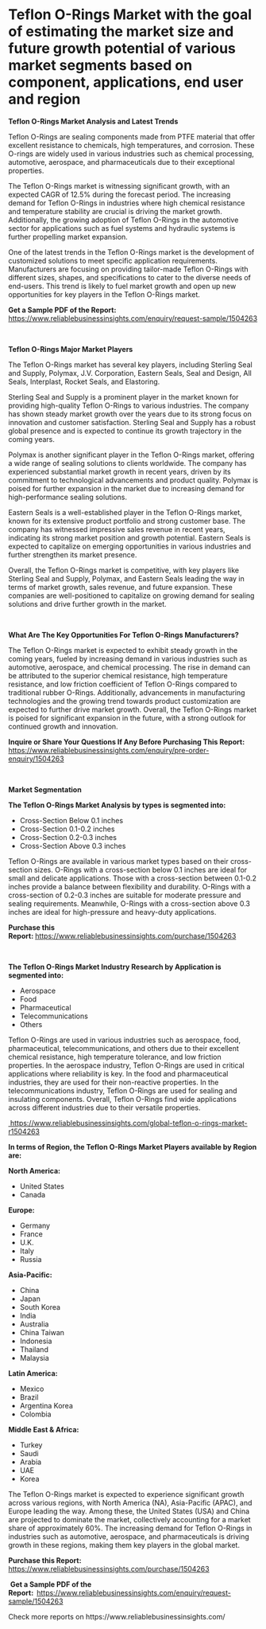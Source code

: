 <p><h1>Teflon O-Rings Market with the goal of estimating the market size and future growth potential of various market segments based on component, applications, end user and region</h1></p><p><strong>Teflon O-Rings Market Analysis and Latest Trends</strong></p>
<p><p>Teflon O-Rings are sealing components made from PTFE material that offer excellent resistance to chemicals, high temperatures, and corrosion. These O-rings are widely used in various industries such as chemical processing, automotive, aerospace, and pharmaceuticals due to their exceptional properties.</p><p>The Teflon O-Rings market is witnessing significant growth, with an expected CAGR of 12.5% during the forecast period. The increasing demand for Teflon O-Rings in industries where high chemical resistance and temperature stability are crucial is driving the market growth. Additionally, the growing adoption of Teflon O-Rings in the automotive sector for applications such as fuel systems and hydraulic systems is further propelling market expansion.</p><p>One of the latest trends in the Teflon O-Rings market is the development of customized solutions to meet specific application requirements. Manufacturers are focusing on providing tailor-made Teflon O-Rings with different sizes, shapes, and specifications to cater to the diverse needs of end-users. This trend is likely to fuel market growth and open up new opportunities for key players in the Teflon O-Rings market.</p></p>
<p><strong>Get a Sample PDF of the Report:&nbsp;</strong> <a href="https://www.reliablebusinessinsights.com/enquiry/request-sample/1504263">https://www.reliablebusinessinsights.com/enquiry/request-sample/1504263</a></p>
<p>&nbsp;</p>
<p><strong>Teflon O-Rings Major Market Players</strong></p>
<p><p>The Teflon O-Rings market has several key players, including Sterling Seal and Supply, Polymax, J.V. Corporation, Eastern Seals, Seal and Design, All Seals, Interplast, Rocket Seals, and Elastoring. </p><p>Sterling Seal and Supply is a prominent player in the market known for providing high-quality Teflon O-Rings to various industries. The company has shown steady market growth over the years due to its strong focus on innovation and customer satisfaction. Sterling Seal and Supply has a robust global presence and is expected to continue its growth trajectory in the coming years.</p><p>Polymax is another significant player in the Teflon O-Rings market, offering a wide range of sealing solutions to clients worldwide. The company has experienced substantial market growth in recent years, driven by its commitment to technological advancements and product quality. Polymax is poised for further expansion in the market due to increasing demand for high-performance sealing solutions.</p><p>Eastern Seals is a well-established player in the Teflon O-Rings market, known for its extensive product portfolio and strong customer base. The company has witnessed impressive sales revenue in recent years, indicating its strong market position and growth potential. Eastern Seals is expected to capitalize on emerging opportunities in various industries and further strengthen its market presence.</p><p>Overall, the Teflon O-Rings market is competitive, with key players like Sterling Seal and Supply, Polymax, and Eastern Seals leading the way in terms of market growth, sales revenue, and future expansion. These companies are well-positioned to capitalize on growing demand for sealing solutions and drive further growth in the market.</p></p>
<p>&nbsp;</p>
<p><strong>What Are The Key Opportunities For Teflon O-Rings Manufacturers?</strong></p>
<p><p>The Teflon O-Rings market is expected to exhibit steady growth in the coming years, fueled by increasing demand in various industries such as automotive, aerospace, and chemical processing. The rise in demand can be attributed to the superior chemical resistance, high temperature resistance, and low friction coefficient of Teflon O-Rings compared to traditional rubber O-Rings. Additionally, advancements in manufacturing technologies and the growing trend towards product customization are expected to further drive market growth. Overall, the Teflon O-Rings market is poised for significant expansion in the future, with a strong outlook for continued growth and innovation.</p></p>
<p><strong>Inquire or Share Your Questions If Any Before Purchasing This Report:</strong> <a href="https://www.reliablebusinessinsights.com/enquiry/pre-order-enquiry/1504263">https://www.reliablebusinessinsights.com/enquiry/pre-order-enquiry/1504263</a></p>
<p>&nbsp;</p>
<p><strong>Market Segmentation</strong></p>
<p><strong>The Teflon O-Rings Market Analysis by types is segmented into:</strong></p>
<p><ul><li>Cross-Section Below 0.1 inches</li><li>Cross-Section 0.1-0.2 inches</li><li>Cross-Section 0.2-0.3 inches</li><li>Cross-Section Above 0.3 inches</li></ul></p>
<p><p>Teflon O-Rings are available in various market types based on their cross-section sizes. O-Rings with a cross-section below 0.1 inches are ideal for small and delicate applications. Those with a cross-section between 0.1-0.2 inches provide a balance between flexibility and durability. O-Rings with a cross-section of 0.2-0.3 inches are suitable for moderate pressure and sealing requirements. Meanwhile, O-Rings with a cross-section above 0.3 inches are ideal for high-pressure and heavy-duty applications.</p></p>
<p><strong>Purchase this Report:&nbsp;</strong><a href="https://www.reliablebusinessinsights.com/purchase/1504263">https://www.reliablebusinessinsights.com/purchase/1504263</a></p>
<p>&nbsp;</p>
<p><strong>The Teflon O-Rings Market Industry Research by Application is segmented into:</strong></p>
<p><ul><li>Aerospace</li><li>Food</li><li>Pharmaceutical</li><li>Telecommunications</li><li>Others</li></ul></p>
<p><p>Teflon O-Rings are used in various industries such as aerospace, food, pharmaceutical, telecommunications, and others due to their excellent chemical resistance, high temperature tolerance, and low friction properties. In the aerospace industry, Teflon O-Rings are used in critical applications where reliability is key. In the food and pharmaceutical industries, they are used for their non-reactive properties. In the telecommunications industry, Teflon O-Rings are used for sealing and insulating components. Overall, Teflon O-Rings find wide applications across different industries due to their versatile properties.</p></p>
<p><a href="https://www.reliablebusinessinsights.com/global-teflon-o-rings-market-r1504263">&nbsp;https://www.reliablebusinessinsights.com/global-teflon-o-rings-market-r1504263</a></p>
<p><strong>In terms of Region, the Teflon O-Rings Market Players available by Region are:</strong></p>
<p>
    <p> <strong> North America: </strong>
        <ul>
            <li>United States</li>
            <li>Canada</li>
        </ul>
        </p> 
    <p> <strong> Europe: </strong>
        <ul>
            <li>Germany</li>
            <li>France</li>
            <li>U.K.</li>
            <li>Italy</li>
            <li>Russia</li>
        </ul>
        </p> 
    <p> <strong> Asia-Pacific: </strong>
        <ul>
            <li>China</li>
            <li>Japan</li>
            <li>South Korea</li>
            <li>India</li>
            <li>Australia</li>
            <li>China Taiwan</li>
            <li>Indonesia</li>
            <li>Thailand</li>
            <li>Malaysia</li>
        </ul>
        </p> 
    <p> <strong> Latin America: </strong>
        <ul>
            <li>Mexico</li>
            <li>Brazil</li>
            <li>Argentina Korea</li>
            <li>Colombia</li>
        </ul>
        </p> 
    <p> <strong> Middle East & Africa: </strong>
        <ul>
            <li>Turkey</li>
            <li>Saudi</li>
            <li>Arabia</li>
            <li>UAE</li>
            <li>Korea</li>
        </ul>
    </p>
    </p>
<p><p>The Teflon O-Rings market is expected to experience significant growth across various regions, with North America (NA), Asia-Pacific (APAC), and Europe leading the way. Among these, the United States (USA) and China are projected to dominate the market, collectively accounting for a market share of approximately 60%. The increasing demand for Teflon O-Rings in industries such as automotive, aerospace, and pharmaceuticals is driving growth in these regions, making them key players in the global market.</p></p>
<p><strong>Purchase this Report: </strong><a href="https://www.reliablebusinessinsights.com/purchase/1504263">https://www.reliablebusinessinsights.com/purchase/1504263</a></p>
<p>&nbsp;<strong>Get a Sample PDF of the Report:&nbsp;&nbsp;</strong><a href="https://www.reliablebusinessinsights.com/enquiry/request-sample/1504263">https://www.reliablebusinessinsights.com/enquiry/request-sample/1504263</a></p>
<p><strong></strong></p>
<p>Check more reports on https://www.reliablebusinessinsights.com/</p>